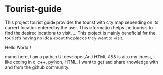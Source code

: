 # Tourist-guide
This project tourist guide provides the tourist with city map depending on its current location entered by the user. This information helps the tourists to find the desired locations to visit. ... This project is mainly beneficial for the tourist's having no idea about the places they want to visit.

Hello World.!

manoj here,  I am a python UI developer,And HTML CSS is also my intrest, I like coding in c, c++, python, HTML. I want to get and share knowledge with and from the github community.
